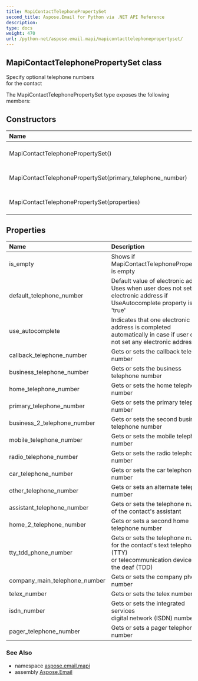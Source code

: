 ```yaml
---
title: MapiContactTelephonePropertySet
second_title: Aspose.Email for Python via .NET API Reference
description: 
type: docs
weight: 470
url: /python-net/aspose.email.mapi/mapicontacttelephonepropertyset/
---
```


## MapiContactTelephonePropertySet class

Specify optional telephone numbers <br/>            for the contact

The MapiContactTelephonePropertySet type exposes the following members:
## Constructors
| Name | Description |
| :- | :- |
|MapiContactTelephonePropertySet()|Initializes a new instance of the [MapiContactTelephonePropertySet](/email/python-net/aspose.email.mapi/mapicontacttelephonepropertyset/) class|
|MapiContactTelephonePropertySet(primary_telephone_number)|Initializes a new instance of the MapiContactTelephonePropertySet class|
|MapiContactTelephonePropertySet(properties)|Initializes a new instance of the MapiContactTelephonePropertySet class|
## Properties
| Name | Description |
| :- | :- |
|is_empty|Shows if MapiContactTelephonePropertySet is empty|
|default_telephone_number|Default value of electronic address<br/>            Uses when user does not set any electronic address if UseAutocomplete property is set 'true'|
|use_autocomplete|Indicates that one electronic address is completed automatically in case if user does not set any electronic address|
|callback_telephone_number|Gets or sets the callback telephone number|
|business_telephone_number|Gets or sets the business telephone number|
|home_telephone_number|Gets or sets the home telephone number|
|primary_telephone_number|Gets or sets the primary telephone number|
|business_2_telephone_number|Gets or sets the second business telephone number|
|mobile_telephone_number|Gets or sets the mobile telephone number|
|radio_telephone_number|Gets or sets the radio telephone number|
|car_telephone_number|Gets or sets the car telephone number|
|other_telephone_number|Gets or sets an alternate telephone number|
|assistant_telephone_number|Gets or sets the telephone number <br/>            of the contact's assistant|
|home_2_telephone_number|Gets or sets a second home telephone number|
|tty_tdd_phone_number|Gets or sets the telephone number <br/>            for the contact's text telephone (TTY) <br/>            or telecommunication device for the deaf (TDD)|
|company_main_telephone_number|Gets or sets the company phone number|
|telex_number|Gets or sets the telex number|
|isdn_number|Gets or sets the integrated services <br/>            digital network (ISDN) number|
|pager_telephone_number|Gets or sets a pager telephone number|

### See Also

* namespace [aspose.email.mapi](/email/python-net/aspose.email.mapi/)
* assembly [Aspose.Email](/email/python-net/)

